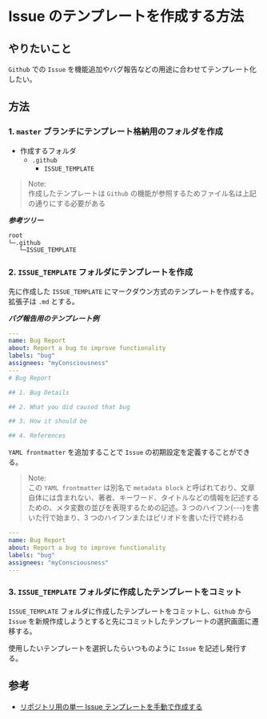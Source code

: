 # Issue のテンプレートを作成する方法

## やりたいこと

`Github` での `Issue` を機能追加やバグ報告などの用途に合わせてテンプレート化したい。

## 方法

### 1. `master` ブランチにテンプレート格納用のフォルダを作成

- 作成するフォルダ
  - `.github`
    - `ISSUE_TEMPLATE`

> Note:<br>
> 作成したテンプレートは `Github` の機能が参照するためファイル名は上記の通りにする必要がある

**_参考ツリー_**

```cmd
root
└─.github
   └─ISSUE_TEMPLATE
```

### 2. `ISSUE_TEMPLATE` フォルダにテンプレートを作成

先に作成した `ISSUE_TEMPLATE` にマークダウン方式のテンプレートを作成する。
拡張子は `.md` とする。

**_バグ報告用のテンプレート例_**

```yaml
---
name: Bug Report
about: Report a bug to improve functionality
labels: "bug"
assignees: "myConsciousness"
---
# Bug Report

## 1. Bug Details

## 2. What you did caused that bug

## 3. How it should be

## 4. References
```

`YAML frontmatter` を追加することで `Issue` の初期設定を定義することができる。

> Note:<br>
> この `YAML frontmatter` は別名で `metadata block` と呼ばれており、文章自体には含まれない、著者、キーワード、タイトルなどの情報を記述するための、メタ変数の並びを表現するための記述。3 つのハイフン(---)を書いた行で始まり、3 つのハイフンまたはピリオドを書いた行で終わる

```yaml
---
name: Bug Report
about: Report a bug to improve functionality
labels: "bug"
assignees: "myConsciousness"
---

```

### 3. `ISSUE_TEMPLATE` フォルダに作成したテンプレートをコミット

`ISSUE_TEMPLATE` フォルダに作成したテンプレートをコミットし、`Github` から`Issue` を新規作成しようとすると先にコミットしたテンプレートの選択画面に遷移する。

使用したいテンプレートを選択したらいつものように `Issue` を記述し発行する。

## 参考

- [リポジトリ用の単一 Issue テンプレートを手動で作成する](https://docs.github.com/ja/github/building-a-strong-community/manually-creating-a-single-issue-template-for-your-repository)
